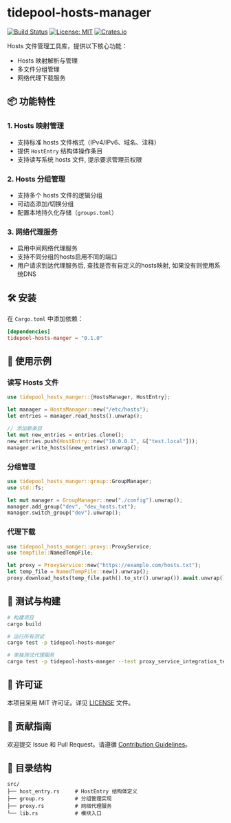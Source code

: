 # tidepool-hosts-manager

[![Build Status](https://github.com/Slothtron/tidepool/workflows/Rust/badge.svg)](https://github.com/Slothtron/tidepool)
[![License: MIT](https://img.shields.io/github/license/Slothtron/tidepool)](https://github.com/Slothtron/tidepool)
[![Crates.io](https://img.shields.io/crates/v/tidepool-hosts-manger)](https://crates.io/crates/tidepool-hosts-manger)

Hosts 文件管理工具库，提供以下核心功能：
- Hosts 映射解析与管理
- 多文件分组管理
- 网络代理下载服务

## 📦 功能特性

### 1. Hosts 映射管理
- 支持标准 hosts 文件格式（IPv4/IPv6、域名、注释）
- 提供 `HostEntry` 结构体操作条目
- 支持读写系统 hosts 文件, 提示要求管理员权限

### 2. Hosts 分组管理
- 支持多个 hosts 文件的逻辑分组
- 可动态添加/切换分组
- 配置本地持久化存储（`groups.toml`）

### 3. 网络代理服务
- 启用中间网络代理服务
- 支持不同分组的hosts启用不同的端口
- 用户请求到达代理服务后, 查找是否有自定义的hosts映射, 如果没有则使用系统DNS

## 🛠️ 安装

在 `Cargo.toml` 中添加依赖：
```toml
[dependencies]
tidepool-hosts-manger = "0.1.0"
```

## 🚀 使用示例

### 读写 Hosts 文件
```rust
use tidepool_hosts_manger::{HostsManager, HostEntry};

let manager = HostsManager::new("/etc/hosts");
let entries = manager.read_hosts().unwrap();

// 添加新条目
let mut new_entries = entries.clone();
new_entries.push(HostEntry::new("10.0.0.1", &["test.local"]));
manager.write_hosts(&new_entries).unwrap();
```

### 分组管理
```rust
use tidepool_hosts_manger::group::GroupManager;
use std::fs;

let mut manager = GroupManager::new("./config").unwrap();
manager.add_group("dev", "dev_hosts.txt");
manager.switch_group("dev").unwrap();
```

### 代理下载
```rust
use tidepool_hosts_manger::proxy::ProxyService;
use tempfile::NamedTempFile;

let proxy = ProxyService::new("https://example.com/hosts.txt");
let temp_file = NamedTempFile::new().unwrap();
proxy.download_hosts(temp_file.path().to_str().unwrap()).await.unwrap();
```

## 🧪 测试与构建

```bash
# 构建项目
cargo build

# 运行所有测试
cargo test -p tidepool-hosts-manger

# 单独测试代理服务
cargo test -p tidepool-hosts-manger --test proxy_service_integration_test
```

## 📄 许可证

本项目采用 MIT 许可证。详见 [LICENSE](LICENSE) 文件。

## 🤝 贡献指南

欢迎提交 Issue 和 Pull Request。请遵循 [Contribution Guidelines](CONTRIBUTING.md)。

## 📁 目录结构
```
src/
├── host_entry.rs     # HostEntry 结构体定义
├── group.rs          # 分组管理实现
├── proxy.rs          # 网络代理服务
└── lib.rs            # 模块入口
```
